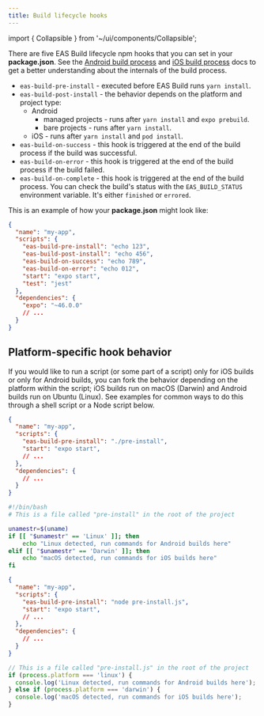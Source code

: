 ```yaml
---
title: Build lifecycle hooks
---
```


import { Collapsible } from '~/ui/components/Collapsible';

There are five EAS Build lifecycle npm hooks that you can set in your **package.json**. See the [Android build process](android-builds.md) and [iOS build process](ios-builds.md) docs to get a better understanding about the internals of the build process.

- `eas-build-pre-install` - executed before EAS Build runs `yarn install`.
- `eas-build-post-install` - the behavior depends on the platform and project type:
  - Android
    - managed projects - runs after `yarn install` and `expo prebuild`.
    - bare projects - runs after `yarn install`.
  - iOS - runs after `yarn install` and `pod install`.
- `eas-build-on-success` - this hook is triggered at the end of the build process if the build was successful.
- `eas-build-on-error` - this hook is triggered at the end of the build process if the build failed.
- `eas-build-on-complete` - this hook is triggered at the end of the build process. You can check the build's status with the `EAS_BUILD_STATUS` environment variable. It's either `finished` or `errored`.

This is an example of how your **package.json** might look like:

```json
{
  "name": "my-app",
  "scripts": {
    "eas-build-pre-install": "echo 123",
    "eas-build-post-install": "echo 456",
    "eas-build-on-success": "echo 789",
    "eas-build-on-error": "echo 012",
    "start": "expo start",
    "test": "jest"
  },
  "dependencies": {
    "expo": "~46.0.0"
    // ...
  }
}
```

## Platform-specific hook behavior

If you would like to run a script (or some part of a script) only for iOS builds or only for Android builds, you can fork the behavior depending on the platform within the script; iOS builds run on macOS (Darwin) and Android builds run on Ubuntu (Linux). See examples for common ways to do this through a shell script or a Node script below.

<Collapsible summary="Example package.json and shell script">

```json
{
  "name": "my-app",
  "scripts": {
    "eas-build-pre-install": "./pre-install",
    "start": "expo start",
    // ...
  },
  "dependencies": {
    // ...
  }
}
```

```bash
#!/bin/bash
# This is a file called "pre-install" in the root of the project

unamestr=$(uname)
if [[ "$unamestr" == 'Linux' ]]; then
	echo "Linux detected, run commands for Android builds here"
elif [[ "$unamestr" == 'Darwin' ]]; then
	echo "macOS detected, run commands for iOS builds here"
fi
```

</Collapsible>

<Collapsible summary="Example package.json and Node script">

```json
{
  "name": "my-app",
  "scripts": {
    "eas-build-pre-install": "node pre-install.js",
    "start": "expo start",
    // ...
  },
  "dependencies": {
    // ...
  }
}
```

```javascript
// This is a file called "pre-install.js" in the root of the project
if (process.platform === 'linux') {
  console.log('Linux detected, run commands for Android builds here');
} else if (process.platform === 'darwin') {
  console.log('macOS detected, run commands for iOS builds here');
}
```

</Collapsible>